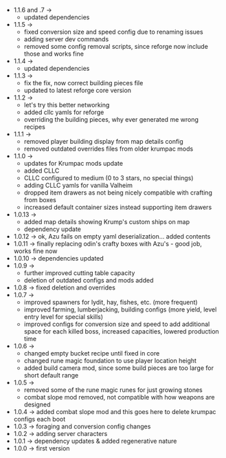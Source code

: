 * 1.1.6 and .7 ->
    * updated dependencies
* 1.1.5 ->
    * fixed conversion size and speed config due to renaming issues
    * adding server dev commands
    * removed some config removal scripts, since reforge now include those and works fine
* 1.1.4 -> 
    * updated dependencies
* 1.1.3 -> 
    * fix the fix, now correct building pieces file
    * updated to latest reforge core version
* 1.1.2 ->
    * let's try this better networking
    * added cllc yamls for reforge
    * overriding the building pieces, why ever generated me wrong recipes
* 1.1.1 -> 
    * removed player building display from map details config
    * removed outdated overrides files from older krumpac mods
* 1.1.0 -> 
    * updates for Krumpac mods update
    * added CLLC
    * CLLC configured to medium (0 to 3 stars, no special things)
    * adding CLLC yamls for vanilla Valheim
    * dropped item drawers as not being nicely compatible with crafting from boxes
    * increased default container sizes instead supporting item drawers
* 1.0.13 -> 
    * added map details showing Krump's custom ships on map
    * dependency update
* 1.0.12 -> ok, Azu fails on empty yaml deserialization... added contents
* 1.0.11 -> finally replacing odin's crafty boxes with Azu's - good job, works fine now
* 1.0.10 -> dependencies updated
* 1.0.9 -> 
    * further improved cutting table capacity
    * deletion of outdated configs and mods added
* 1.0.8 -> fixed deletion and overrides
* 1.0.7 ->
    * improved spawners for lydit, hay, fishes, etc. (more frequent)
    * improved farming, lumberjacking, building configs (more yield, level entry level for special skills)
    * improved configs for conversion size and speed to add additional space for each killed boss, increased capacities, lowered production time
* 1.0.6 -> 
    * changed empty bucket recipe until fixed in core
    * changed rune magic foundation to use player location height
    * added build camera mod, since some build pieces are too large for short default range
* 1.0.5 -> 
    * removed some of the rune magic runes for just growing stones
    * combat slope mod removed, not compatible with how weapons are designed
* 1.0.4 -> added combat slope mod and this goes here to delete krumpac configs each boot
* 1.0.3 -> foraging and conversion config changes
* 1.0.2 -> adding server characters
* 1.0.1 -> dependency updates & added regenerative nature
* 1.0.0 -> first version
